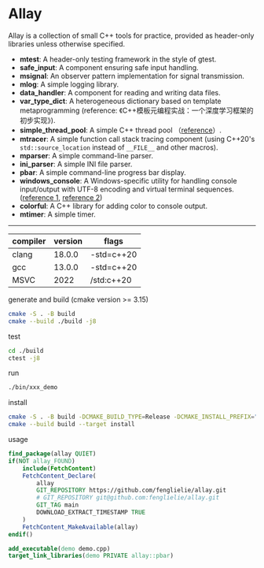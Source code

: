 # Allay

Allay is a collection of small C++ tools for practice, provided as header-only libraries unless otherwise specified.

- **mtest**: A header-only testing framework in the style of gtest.
- **safe_input**: A component ensuring safe input handling.
- **msignal**: An observer pattern implementation for signal transmission.
- **mlog**:  A simple logging library.
- **data_handler**: A component for reading and writing data files.
- **var_type_dict**: A heterogeneous dictionary based on template metaprogramming (reference: 《C++模板元编程实战：一个深度学习框架的初步实现》).
- **simple_thread_pool**: A simple C++ thread pool （[reference](https://www.limerence2017.com/2023/09/17/concpp07/)）.
- **mtracer**: A simple function call stack tracing component (using C++20's `std::source_location` instead of `__FILE__` and other macros).
- **mparser**: A simple command-line parser.
- **ini_parser**: A simple INI file parser.
- **pbar**: A simple command-line progress bar display.
- **windows_console**: A Windows-specific utility for handling console input/output with UTF-8 encoding and virtual terminal sequences. ([reference 1](https://chariri.moe/archives/408/windows-cin-read-utf8/), [reference 2](https://stackoverflow.com/questions/48176431/reading-utf-8-characters-from-console))
- **colorful**: A C++ library for adding color to console output.
- **mtimer**: A simple timer.

---

| compiler | version | flags      |
| -------- | ------- | ---------- |
| clang    | 18.0.0  | -std=c++20 |
| gcc      | 13.0.0  | -std=c++20 |
| MSVC     | 2022    | /std:c++20 |


generate and build (cmake version >= 3.15)
```bash
cmake -S . -B build
cmake --build ./build -j8
```

test
```bash
cd ./build
ctest -j8
```

run
```bash
./bin/xxx_demo
```

install
```bash
cmake -S . -B build -DCMAKE_BUILD_TYPE=Release -DCMAKE_INSTALL_PREFIX="~/.local/"
cmake --build build --target install
```

usage
```cmake
find_package(allay QUIET)
if(NOT allay_FOUND)
    include(FetchContent)
    FetchContent_Declare(
        allay
        GIT_REPOSITORY https://github.com/fenglielie/allay.git
        # GIT_REPOSITORY git@github.com:fenglielie/allay.git
        GIT_TAG main
        DOWNLOAD_EXTRACT_TIMESTAMP TRUE
    )
    FetchContent_MakeAvailable(allay)
endif()

add_executable(demo demo.cpp)
target_link_libraries(demo PRIVATE allay::pbar)
```
